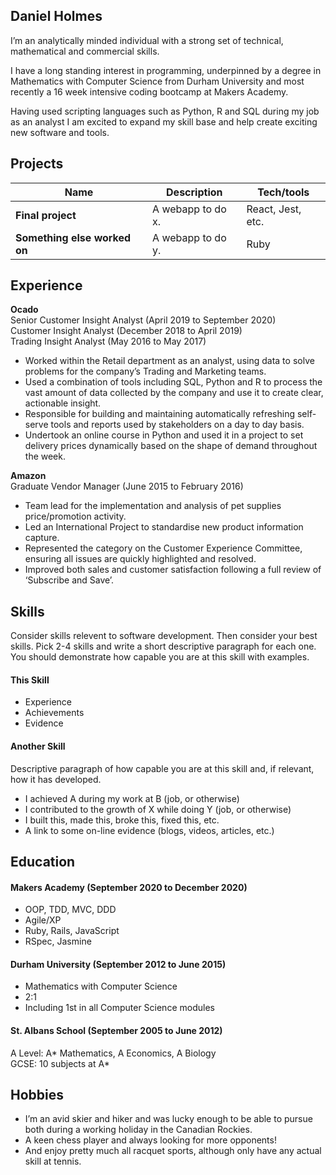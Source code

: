 
## Daniel Holmes

I’m an analytically minded individual with a strong set of technical, mathematical and commercial skills.

I have a long standing interest in programming, underpinned by a degree in Mathematics with Computer Science from Durham University and most recently a 16 week intensive coding bootcamp at Makers Academy.

Having used scripting languages such as Python, R and SQL during my job as an analyst I am excited to expand my skill base and help create exciting new software and tools.

## Projects

| Name                         | Description       | Tech/tools        |
| ---------------------------- | ----------------- | ----------------- |
| **Final project**            | A webapp to do x. | React, Jest, etc. |
| **Something else worked on** | A webapp to do y. | Ruby              |

## Experience

**Ocado**  
Senior Customer Insight Analyst (April 2019 to September 2020)  
Customer Insight Analyst (December 2018 to April 2019)  
Trading Insight Analyst (May 2016 to May 2017)  

- Worked within the Retail department as an analyst, using data to solve problems for the company’s Trading and Marketing teams.
- Used a combination of tools including SQL, Python and R to process the vast amount of data collected by the company and use it to create clear, actionable insight.
- Responsible for building and maintaining automatically refreshing self-serve tools and reports used by stakeholders on a day to day basis.
- Undertook an online course in Python and used it in a project to set delivery prices dynamically based on the shape of demand throughout the week.

**Amazon**  
Graduate Vendor Manager (June 2015 to February 2016)  

- Team lead for the implementation and analysis of pet supplies price/promotion activity.
- Led an International Project to standardise new product information capture.
- Represented the category on the Customer Experience Committee, ensuring all issues are quickly highlighted and resolved.
- Improved both sales and customer satisfaction following a full review of ‘Subscribe and Save’.

## Skills

Consider skills relevent to software development. Then consider your best skills. Pick 2-4 skills and write a short descriptive paragraph for each one. You should demonstrate how capable you are at this skill with examples.

#### This Skill

- Experience
- Achievements
- Evidence

#### Another Skill

Descriptive paragraph of how capable you are at this skill and, if relevant, how it has developed.

- I achieved A during my work at B (job, or otherwise)
- I contributed to the growth of X while doing Y (job, or otherwise)
- I built this, made this, broke this, fixed this, etc.
- A link to some on-line evidence (blogs, videos, articles, etc.)

## Education

#### Makers Academy (September 2020 to December 2020)

- OOP, TDD, MVC, DDD
- Agile/XP
- Ruby, Rails, JavaScript
- RSpec, Jasmine

#### Durham University (September 2012 to June 2015)

- Mathematics with Computer Science
- 2:1
- Including 1st in all Computer Science modules

#### St. Albans School (September 2005 to June 2012)

A Level: A* Mathematics, A Economics, A Biology  
GCSE:   10 subjects at A*

## Hobbies

-   I’m an avid skier and hiker and was lucky enough to be able to pursue both during a working holiday in the Canadian Rockies.
-   A keen chess player and always looking for more opponents!
-   And enjoy pretty much all racquet sports, although only have any actual skill at tennis.
